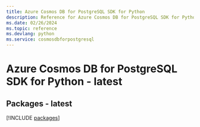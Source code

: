 ```yaml
---
title: Azure Cosmos DB for PostgreSQL SDK for Python
description: Reference for Azure Cosmos DB for PostgreSQL SDK for Python
ms.date: 02/26/2024
ms.topic: reference
ms.devlang: python
ms.service: cosmosdbforpostgresql
---
```

# Azure Cosmos DB for PostgreSQL SDK for Python - latest
## Packages - latest
[!INCLUDE [packages](cosmos-db-for-postgresql-index.md)]